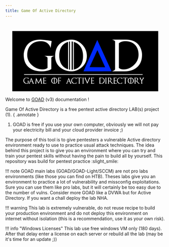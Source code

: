 ```yaml
---
title: Game Of Active Directory
---
```

#

<div align="center">
<img alt="GOAD" src="./img/logo_GOAD3.png">
</div>

Welcome to [GOAD](https://github.com/Orange-Cyberdefense/GOAD) (v3) documentation !

Game Of Active Directory is a free pentest active directory LAB(s) project (1).
{ .annotate }

1.  GOAD is free if you use your own computer, obviously we will not pay your electricity bill and your cloud provider invoice ;)

The purpose of this tool is to give pentesters a vulnerable Active directory environment ready to use to practice usual attack techniques.
The idea behind this project is to give you an environment where you can try and train your pentest skills without having the pain to build all by yourself.
This repository was build for pentest practice :slight_smile:


!!! note
    GOAD main labs (GOAD/GOAD-Light/SCCM) are not pro labs environments (like those you can find on HTB). Theses labs give you an environment to practice a lot of vulnerability and missconfig exploitations. Sure you can use them like pro labs, but it will certainly be too easy due to the number of vulns. Consider more GOAD like a DVWA but for Active Directory. If you want a chall deploy the lab NHA.

!!! warning
    This lab is extremely vulnerable, do not reuse recipe to build your production environment and do not deploy this environment on internet without isolation (this is a recommendation, use it as your own risk).

!!! info "Windows Licenses"
    This lab use free windows VM only (180 days). After that delay enter a license on each server or rebuild all the lab (may be it's time for an update ;))
